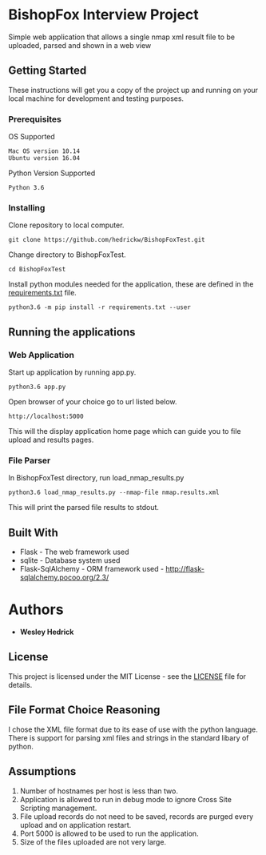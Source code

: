 # BishopFox Interview Project

Simple web application that allows a single nmap xml result file to be uploaded, parsed and shown in a web view

## Getting Started

These instructions will get you a copy of the project up and running on your local machine for development and testing purposes.

### Prerequisites

OS Supported
```
Mac OS version 10.14
Ubuntu version 16.04
```
Python Version Supported
```
Python 3.6
```
### Installing

Clone repository to local computer.

```
git clone https://github.com/hedrickw/BishopFoxTest.git
```

Change directory to BishopFoxTest.
```
cd BishopFoxTest
```

Install python modules needed for the application, these are defined in the [requirements.txt](requirements.txt) file.

```
python3.6 -m pip install -r requirements.txt --user
```

## Running the applications

### Web Application
Start up application by running app.py.
```
python3.6 app.py
```

Open browser of your choice go to url listed below.

```
http://localhost:5000
```
This will the display application home page which can guide you to file upload and results pages.

### File Parser
In BishopFoxTest directory, run load_nmap_results.py
```
python3.6 load_nmap_results.py --nmap-file nmap.results.xml 
```

This will print the parsed file results to stdout.

## Built With

* Flask - The web framework used
* sqlite - Database system used
* Flask-SqlAlchemy - ORM framework used - http://flask-sqlalchemy.pocoo.org/2.3/

# Authors

* **Wesley Hedrick** 


## License

This project is licensed under the MIT License - see the [LICENSE](LICENSE) file for details.

## File Format Choice Reasoning
I chose the XML file format due to its ease of use with the python language. There is support for parsing xml files and strings in the standard libary of python.

## Assumptions
1. Number of hostnames per host is less than two.
2. Application is allowed to run in debug mode to ignore Cross Site Scripting management.
3. File upload records do not need to be saved, records are purged every upload and on application restart.
4. Port 5000 is allowed to be used to run the application.
5. Size of the files uploaded are not very large.
